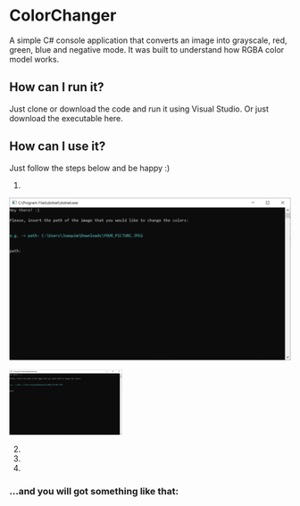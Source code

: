# ColorChanger
A simple C# console application that converts an image into grayscale, red, green, blue and negative mode. It was built to understand how RGBA color model works.

## How can I run it?
Just clone or download the code and run it using Visual Studio. Or just download the executable here.

## How can I use it?
Just follow the steps below and be happy :)

1)

![](screenshots/screenshot_1.png)

<img src="screenshots/screenshot_1.png" width="40%">

2)

3)

4)

### ...and you will got something like that:





